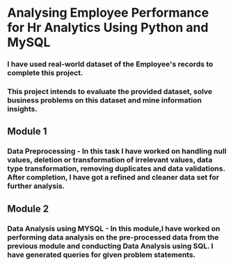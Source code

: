 # Analysing Employee Performance for Hr Analytics Using Python and MySQL

### I have used real-world dataset of the Employee's records to complete this project.
### This project intends to evaluate the provided dataset, solve business problems on this dataset and mine information insights. 

## Module 1
### Data Preprocessing - In this task I have worked on handling null values, deletion or transformation of irrelevant values, data type transformation, removing duplicates and data validations. After completion, I have got  a refined and cleaner data set for further analysis.

 ## Module 2
### Data Analysis using MYSQL - In this module,I have worked on performing data analysis on the pre-processed data from the previous module and conducting Data Analysis using SQL. I have generated queries for given problem statements. 

 


 
